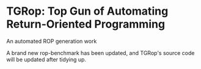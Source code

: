 # TGRop: Top Gun of Automating Return-Oriented Programming
An automated ROP generation work

A brand new rop-benchmark has been updated, and TGRop's source code will be updated after tidying up.

